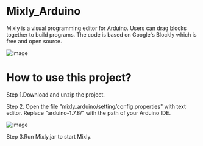 # Mixly_Arduino
Mixly is a visual programming editor for Arduino. Users can drag blocks together to build programs. The code is based on Google's Blockly which is free and open source.

![image](https://raw.githubusercontent.com/xbed/mixly_arduino/master/mixly_arduino/blockly/media/demo.png)

# How to use this project?

Step 1.Download and unzip the project.

Step 2. Open the file "mixly_arduino/setting/config.properties" with text editor.
Replace "arduino-1.7.8/" with the path of your Arduino IDE.

![image](https://raw.githubusercontent.com/xbed/mixly_arduino/master/mixly_arduino/blockly/media/config.png)

Step 3.Run Mixly.jar to start Mixly.
